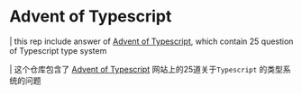 # Advent of Typescript
| this rep include answer of [Advent of Typescript](https://typehero.dev/aot-2023), which contain 25 question of Typescript type system 

| 这个仓库包含了 [Advent of Typescript](https://typehero.dev/aot-2023) 网站上的25道关于`Typescript` 的类型系统的问题